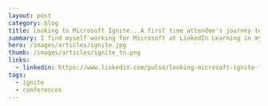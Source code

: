 ```yaml
---
layout: post
category: blog
title: Looking to Microsoft Ignite...A first time attendee's journey to find out what's awesome!
summary: I find myself working for Microsoft at LinkedIn Learning in my very first Microsoft conference...Ignite. Needless to say, I feel a bit like a fish out of water, really more like a cat that's been adopted by a giraffe family. Here's what I'll be looking for during the week.
hero: /images/articles/ignite.jpg
thumb: /images/articles/ignite_tn.png
links:
  - linkedin: https://www.linkedin.com/pulse/looking-microsoft-ignite-first-time-attendee-journey-find-villalobos
tags:
  - ignite
  - conferences
---
```


